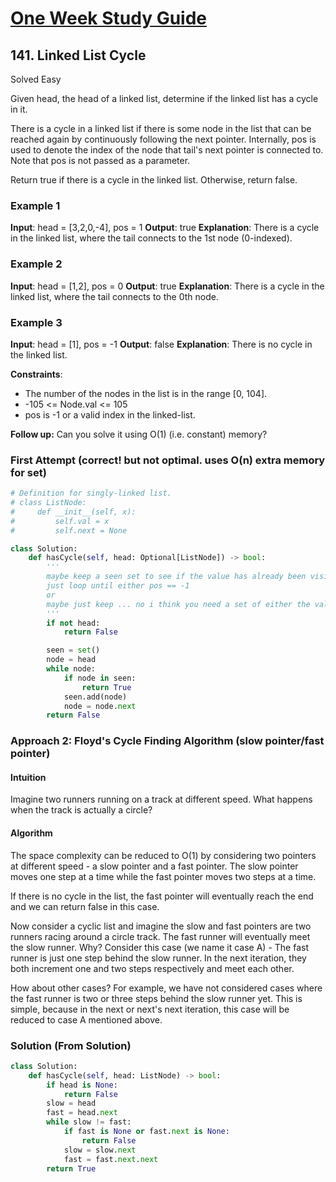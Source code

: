 # [One Week Study Guide](../../readme.md)

## 141. Linked List Cycle

Solved
Easy

Given head, the head of a linked list, determine if the linked list has a cycle in it.

There is a cycle in a linked list if there is some node in the list that can be reached again by continuously following the next pointer. Internally, pos is used to denote the index of the node that tail's next pointer is connected to. Note that pos is not passed as a parameter.

Return true if there is a cycle in the linked list. Otherwise, return false.

### Example 1

**Input**: head = [3,2,0,-4], pos = 1
**Output**: true
**Explanation**: There is a cycle in the linked list, where the tail connects to the 1st node (0-indexed).

### Example 2

**Input**: head = [1,2], pos = 0
**Output**: true
**Explanation**: There is a cycle in the linked list, where the tail connects to the 0th node.

### Example 3

**Input**: head = [1], pos = -1
**Output**: false
**Explanation**: There is no cycle in the linked list.

**Constraints**:

- The number of the nodes in the list is in the range [0, 104].
- -105 <= Node.val <= 105
- pos is -1 or a valid index in the linked-list.

**Follow up:** Can you solve it using O(1) (i.e. constant) memory?

### First Attempt (correct! but not optimal. uses O(n) extra memory for set)

```Python
# Definition for singly-linked list.
# class ListNode:
#     def __init__(self, x):
#         self.val = x
#         self.next = None

class Solution:
    def hasCycle(self, head: Optional[ListNode]) -> bool:
        '''
        maybe keep a seen set to see if the value has already been visited
        just loop until either pos == -1
        or
        maybe just keep ... no i think you need a set of either the values or the actual node
        '''
        if not head:
            return False

        seen = set()
        node = head
        while node:
            if node in seen:
                return True
            seen.add(node)
            node = node.next
        return False
```

### Approach 2: Floyd's Cycle Finding Algorithm (slow pointer/fast pointer)

#### Intuition

Imagine two runners running on a track at different speed. What happens when the track is actually a circle?

#### Algorithm

The space complexity can be reduced to O(1) by considering two pointers at different speed - a slow pointer and a fast pointer. The slow pointer moves one step at a time while the fast pointer moves two steps at a time.

If there is no cycle in the list, the fast pointer will eventually reach the end and we can return false in this case.

Now consider a cyclic list and imagine the slow and fast pointers are two runners racing around a circle track. The fast runner will eventually meet the slow runner. Why? Consider this case (we name it case A) - The fast runner is just one step behind the slow runner. In the next iteration, they both increment one and two steps respectively and meet each other.

How about other cases? For example, we have not considered cases where the fast runner is two or three steps behind the slow runner yet. This is simple, because in the next or next's next iteration, this case will be reduced to case A mentioned above.

### Solution (From Solution)

```Python
class Solution:
    def hasCycle(self, head: ListNode) -> bool:
        if head is None:
            return False
        slow = head
        fast = head.next
        while slow != fast:
            if fast is None or fast.next is None:
                return False
            slow = slow.next
            fast = fast.next.next
        return True
```
